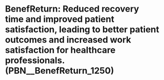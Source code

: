 # BenefReturn: __Reduced recovery time and improved patient satisfaction, leading to better patient outcomes and increased work satisfaction for healthcare professionals.__ (PBN__BenefReturn_1250)

